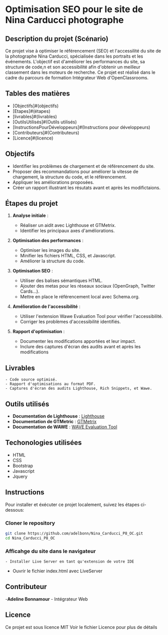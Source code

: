 # Optimisation SEO pour le site de Nina Carducci photographe

## Description du projet (Scénario)

Ce projet vise à optimiser le référencement (SEO) et l'accessilité du site de la photographe Nina Carducci, spécialisée dans les portraits et les événements. L'objectif est d'améliorer les performances du site, sa structure de code,n et son accessibilité afin d'obtenir un meilleur classement dans les moteurs de recherche.
Ce projet est réalisé dans le cadre du parcours de formation Intégrateur Web d'OpenClassrooms.

## Tables des matières

- [Objectifs]#(objectifs)
- [Etapes]#(étapes)
- [livrables]#(livrables)
- [OutilsUtilisés]#(Outils utilisés)
- [InstructionsPourDéveloppeurs]#(Instructions pour développeurs)
- [Contributeurs]#(Contributeurs)
- [Licence]#(licence)


## Objectifs

- Identifier les problèmes de chargement et de référencement du site.
- Proposer des recommandations pour améliorer la vitesse de chargement, la structure du code, et le référencement.
- Appliquer les améliorations proposées.
- Créer un rapport illustrant les résutats avant et après les modifictaions.

## Étapes du projet

1. **Analyse initiale** :
    - Réaliser un aidit avec Lighthouse et GTMetrix.
    - Identifier les principaux axes d'améliorations.

2. **Optimisation des performances** :
    - Optimiser les images du site.
    - Minifier les fichiers HTML, CSS, et Javascript.
    - Améliorer la structure du code.

3. **Optimisation SEO** :
    - Utiliser des balises sémantiques HTML.
    - Ajouter des metas pour les réseaux sociaux (OpenGraph, Twitter Cards...).
    - Mettre en place le référencement local avec Schema.org.

4. **Amélioration de l'accessibilité** :
    - Utiliser l'extension Wawe Evaluation Tool pour vérifier l'accessibilité.
    - Corriger les problèmes d'accessibilité identifiés.

5. **Rapport d'optimisation** : 
    - Documenter les modifications apportées et leur impact.
    - Inclure des captures d'écran des audits avant et après les modifications

 ## Livrables

    - Code source optimisé.
    - Rapport d'optimisations au format PDF.
    - Captures d'écran des audits Lighthouse, Rich Snippets, et Wawe.

## Outils utilisés

- **Documentation de Lighthouse** : [Lighthouse](https://developers.google.com/web/tools/lighthouse)
-  **Documentation de GTMetric** : [GTMetrix](https://gtmetrix.com/)
- **Documentation de WAWE** : [WAVE Evaluation Tool](https://wave.webaim.org/)

## Techonologies utilisées 

- HTML
- CSS
- Bootstrap
- Javascript
- Jquery

## Instructions

Pour installer et éxécuter ce projet localement, suivez les étapes ci-dessous:

### Cloner le repository

```bash
git clone https://github.com/adelbonn/Nina_Carducci_P8_OC.git 
cd Nina_Carducci_P8_OC

```

### Afficahge du site dans le navigateur
    - Installer Live Server en tant qu'extension de votre IDE
   - Ouvrir le fichier index.html avec LiveServer

## Contributeur

-**Adeline Bonnamour** - Intégrateur Web 

## Licence

Ce projet est sous licence MIT
Voir le fichier Licence pour plus de détails
